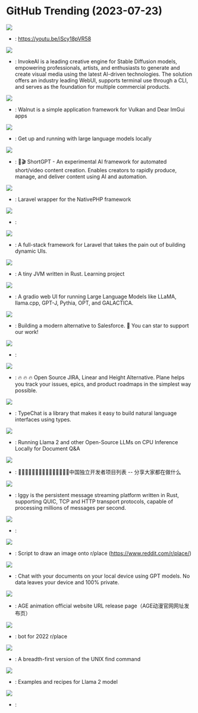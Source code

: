 # GitHub Trending (2023-07-23)

![](https://img.shields.io/badge/C%23-New%20116-green?style=flat-square&logo=appveyor)
- [](https://github.comundefined): https://youtu.be/iScy18pVR58

![](https://img.shields.io/badge/Jupyter%20Notebook-New%2096-green?style=flat-square&logo=appveyor)
- [](https://github.comundefined): InvokeAI is a leading creative engine for Stable Diffusion models, empowering professionals, artists, and enthusiasts to generate and create visual media using the latest AI-driven technologies. The solution offers an industry leading WebUI, supports terminal use through a CLI, and serves as the foundation for multiple commercial products.

![](https://img.shields.io/badge/C%2B%2B-New%2097-green?style=flat-square&logo=appveyor)
- [](https://github.comundefined): Walnut is a simple application framework for Vulkan and Dear ImGui apps

![](https://img.shields.io/badge/C-New%20952-green?style=flat-square&logo=appveyor)
- [](https://github.comundefined): Get up and running with large language models locally

![](https://img.shields.io/badge/Python-New%20326-green?style=flat-square&logo=appveyor)
- [](https://github.comundefined): 🚀🎬 ShortGPT - An experimental AI framework for automated short/video content creation. Enables creators to rapidly produce, manage, and deliver content using AI and automation.

![](https://img.shields.io/badge/PHP-New%20205-green?style=flat-square&logo=appveyor)
- [](https://github.comundefined): Laravel wrapper for the NativePHP framework

![](https://img.shields.io/badge/Python-New%2027-green?style=flat-square&logo=appveyor)
- [](https://github.comundefined): 

![](https://img.shields.io/badge/PHP-New%2085-green?style=flat-square&logo=appveyor)
- [](https://github.comundefined): A full-stack framework for Laravel that takes the pain out of building dynamic UIs.

![](https://img.shields.io/badge/Rust-New%20156-green?style=flat-square&logo=appveyor)
- [](https://github.comundefined): A tiny JVM written in Rust. Learning project

![](https://img.shields.io/badge/Python-New%20157-green?style=flat-square&logo=appveyor)
- [](https://github.comundefined): A gradio web UI for running Large Language Models like LLaMA, llama.cpp, GPT-J, Pythia, OPT, and GALACTICA.

![](https://img.shields.io/badge/TypeScript-New%20476-green?style=flat-square&logo=appveyor)
- [](https://github.comundefined): Building a modern alternative to Salesforce. 🌟 You can star to support our work!

![](https://img.shields.io/badge/none-New%2056-green?style=flat-square&logo=appveyor)
- [](https://github.comundefined): 

![](https://img.shields.io/badge/TypeScript-New%20367-green?style=flat-square&logo=appveyor)
- [](https://github.comundefined): 🔥 🔥 🔥 Open Source JIRA, Linear and Height Alternative. Plane helps you track your issues, epics, and product roadmaps in the simplest way possible.

![](https://img.shields.io/badge/TypeScript-New%20350-green?style=flat-square&logo=appveyor)
- [](https://github.comundefined): TypeChat is a library that makes it easy to build natural language interfaces using types.

![](https://img.shields.io/badge/Python-New%2090-green?style=flat-square&logo=appveyor)
- [](https://github.comundefined): Running Llama 2 and other Open-Source LLMs on CPU Inference Locally for Document Q&A

![](https://img.shields.io/badge/none-New%2075-green?style=flat-square&logo=appveyor)
- [](https://github.comundefined): 👩🏿‍💻👨🏾‍💻👩🏼‍💻👨🏽‍💻👩🏻‍💻中国独立开发者项目列表 -- 分享大家都在做什么

![](https://img.shields.io/badge/Rust-New%2046-green?style=flat-square&logo=appveyor)
- [](https://github.comundefined): Iggy is the persistent message streaming platform written in Rust, supporting QUIC, TCP and HTTP transport protocols, capable of processing millions of messages per second.

![](https://img.shields.io/badge/JavaScript-New%201-green?style=flat-square&logo=appveyor)
- [](https://github.comundefined): 

![](https://img.shields.io/badge/Python-New%2043-green?style=flat-square&logo=appveyor)
- [](https://github.comundefined): Script to draw an image onto r/place (https://www.reddit.com/r/place/)

![](https://img.shields.io/badge/Python-New%2068-green?style=flat-square&logo=appveyor)
- [](https://github.comundefined): Chat with your documents on your local device using GPT models. No data leaves your device and 100% private.

![](https://img.shields.io/badge/none-New%20144-green?style=flat-square&logo=appveyor)
- [](https://github.comundefined): AGE animation official website URL release page（AGE动漫官网网址发布页）

![](https://img.shields.io/badge/Python-New%204-green?style=flat-square&logo=appveyor)
- [](https://github.comundefined): bot for 2022 r/place

![](https://img.shields.io/badge/C-New%2046-green?style=flat-square&logo=appveyor)
- [](https://github.comundefined): A breadth-first version of the UNIX find command

![](https://img.shields.io/badge/Python-New%20215-green?style=flat-square&logo=appveyor)
- [](https://github.comundefined): Examples and recipes for Llama 2 model

![](https://img.shields.io/badge/Python-New%20138-green?style=flat-square&logo=appveyor)
- [](https://github.comundefined): 

